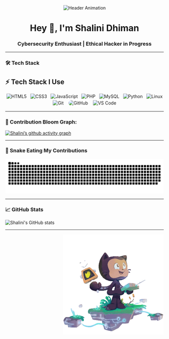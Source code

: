 <div align="center">
  <!-- Header Animation -->
  <img src="https://media.giphy.com/media/v1.Y2lkPTc5MGI3NjExY3diNTd5MnJzbWhncHM1czZyeDBlbDB5cTNpZGYwYWJvZjNwYmtmYSZlcD12MV9naWZzX3NlYXJjaCZjdD1n/78XCFBGOlS6keY1Bil/giphy.gif" alt="Header Animation" width="400" />
</div>

</div>
<h1 align="center">Hey 👋, I'm Shalini Dhiman</h1>
<h3 align="center">Cybersecurity Enthusiast | Ethical Hacker in Progress </h3>

---

### 🛠️ Tech Stack
## ⚡ Tech Stack I Use

<p align="center">
  <img src="https://cdn.jsdelivr.net/gh/devicons/devicon/icons/html5/html5-original-wordmark.svg" title="HTML5" height="50"/> &nbsp;
  <img src="https://cdn.jsdelivr.net/gh/devicons/devicon/icons/css3/css3-original-wordmark.svg" title="CSS3" height="50"/> &nbsp;
  <img src="https://cdn.jsdelivr.net/gh/devicons/devicon/icons/javascript/javascript-original.svg" title="JavaScript" height="50"/> &nbsp;
  <img src="https://cdn.jsdelivr.net/gh/devicons/devicon/icons/php/php-original.svg" title="PHP" height="50"/> &nbsp;
  <img src="https://cdn.jsdelivr.net/gh/devicons/devicon/icons/mysql/mysql-original-wordmark.svg" title="MySQL" height="50"/> &nbsp;
  <img src="https://cdn.jsdelivr.net/gh/devicons/devicon/icons/python/python-original-wordmark.svg" title="Python" height="50"/> &nbsp;
  <img src="https://cdn.jsdelivr.net/gh/devicons/devicon/icons/linux/linux-original.svg" title="Linux" height="50"/> &nbsp;
  <img src="https://cdn.jsdelivr.net/gh/devicons/devicon/icons/git/git-original.svg" title="Git" height="50"/> &nbsp;
  <img src="https://cdn.jsdelivr.net/gh/devicons/devicon/icons/github/github-original.svg" title="GitHub" height="50" style="background-color:white; border-radius: 50px; padding: 4px;"/> &nbsp;
  <img src="https://cdn.jsdelivr.net/gh/devicons/devicon/icons/vscode/vscode-original.svg" title="VS Code" height="50"/> &nbsp;
</p>

-----

### 🌼 Contribution Bloom Graph:
[![Shalini’s github activity graph](https://github-readme-activity-graph.vercel.app/graph?username=shahi0121&theme=tokyo-night&area=true&hide_border=true)](https://github.com/ashutosh00710/github-readme-activity-graph)

---

### 🐍 Snake Eating My Contributions

![snake gif](https://raw.githubusercontent.com/Platane/snk/output/github-contribution-grid-snake.svg)

---

### 📈 GitHub Stats

![Shalini's GitHub stats](https://github-readme-stats.vercel.app/api?username=shahi0121&show_icons=true&theme=tokyonight)

---
<!-- Bloom Unscreencut GIF - Bottom Right -->
<div align="right">
  <img src="https://raw.githubusercontent.com/shahi0121/shahi0121/main/assets/bloom-unscreen.gif" alt="Bloom Animation" width="320" />
</div>
